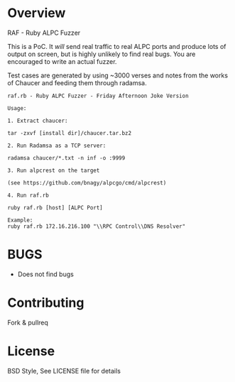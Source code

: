 Overview
======

RAF - Ruby ALPC Fuzzer

This is a PoC. It _will_ send real traffic to real ALPC ports and produce lots
of output on screen, but is highly unlikely to find real bugs. You are
encouraged to write an actual fuzzer.

Test cases are generated by using ~3000 verses and notes from the works of
Chaucer and feeding them through radamsa.

```
raf.rb - Ruby ALPC Fuzzer - Friday Afternoon Joke Version

Usage:

1. Extract chaucer:

tar -zxvf [install dir]/chaucer.tar.bz2

2. Run Radamsa as a TCP server:

radamsa chaucer/*.txt -n inf -o :9999

3. Run alpcrest on the target

(see https://github.com/bnagy/alpcgo/cmd/alpcrest)

4. Run raf.rb

ruby raf.rb [host] [ALPC Port]

Example:
ruby raf.rb 172.16.216.100 "\\RPC Control\\DNS Resolver"
```

BUGS
=======

- Does not find bugs

Contributing
=======

Fork & pullreq

License
=======

BSD Style, See LICENSE file for details



